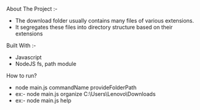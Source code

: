 About The Project :-
- The download folder usually contains many files of various extensions.
- It segregates these files into directory structure based on their extensions

Built With :- 
- Javascript
- NodeJS fs, path module

How to run?
- node main.js commandName provideFolderPath
- ex:- node main.js organize C:\Users\Lenovo\Downloads
- ex:- node main.js help
